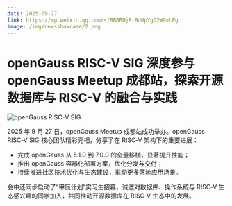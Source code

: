 ```yaml
---
date: 2025-09-27
link: https://mp.weixin.qq.com/s/6BBBUjR-8d0pYgO2W9vLPg
image: /img/newsshowcase/2.png
---
```



# openGauss RISC-V SIG 深度参与 openGauss Meetup 成都站，探索开源数据库与 RISC-V 的融合与实践

![openGauss RISC-V SIG](/img/newsshowcase/2.png)

2025 年 9 月 27 日，openGauss Meetup 成都站成功举办。openGauss RISC‑V SIG 核心团队精彩亮相，分享了在 RISC‑V 架构下的重要进展：

- 完成 openGauss 从 5.1.0 到 7.0.0 的全量移植，显著提升性能；
- 推出 openGauss 容器化部署方案，优化分发与交付；
- 持续推进社区技术优化与生态建设，推动更多落地应用场景。

会中还同步启动了“甲辰计划”实习生招募，诚邀对数据库、操作系统与 RISC‑V 生态感兴趣的同学加入，共同推动开源数据库在 RISC‑V 生态中的发展。

